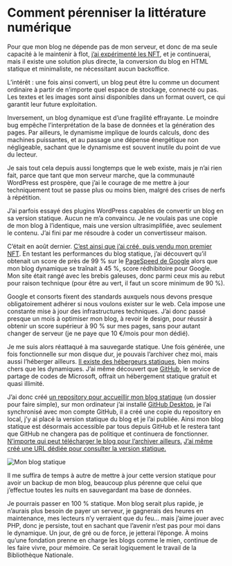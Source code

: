 # Comment pérenniser la littérature numérique

Pour que mon blog ne dépende pas de mon serveur, et donc de ma seule capacité à le maintenir à flot, [j’ai expérimenté les NFT](https://tcrouzet.com/2021/08/20/je-vends-mon-blog-aux-encheres-en-nft/), et je continuerai, mais il existe une solution plus directe, la conversion du blog en HTML statique et minimaliste, ne nécessitant aucun backoffice.<span id="more-60373"></span>

L’intérêt : une fois ainsi converti, un blog peut être lu comme un document ordinaire à partir de n’importe quel espace de stockage, connecté ou pas. Les textes et les images sont ainsi disponibles dans un format ouvert, ce qui garantit leur future exploitation.

Inversement, un blog dynamique est d’une fragilité effrayante. Le moindre bug empêche l’interprétation de la base de données et la génération des pages. Par ailleurs, le dynamisme implique de lourds calculs, donc des machines puissantes, et au passage une dépense énergétique non négligeable, sachant que le dynamisme est souvent inutile du point de vue du lecteur.

Je sais tout cela depuis aussi longtemps que le web existe, mais je n’ai rien fait, parce que tant que mon serveur marche, que la communauté WordPress est prospère, que j’ai le courage de me mettre à jour techniquement tout se passe plus ou moins bien, malgré des crises de nerfs à répétition.

J’ai parfois essayé des plugins WordPress capables de convertir un blog en sa version statique. Aucun ne m’a convaincu. Je ne voulais pas une copie de mon blog à l’identique, mais une version ultrasimplifiée, avec seulement le contenu. J’ai fini par me résoudre à coder un convertisseur maison.

C’était en août dernier. [C’est ainsi que j’ai créé, puis vendu mon premier NFT](https://tcrouzet.com/2021/08/20/je-vends-mon-blog-aux-encheres-en-nft/). En testant les performances du blog statique, j’ai découvert qu’il obtenait un score de près de 99 % sur le [PageSpeed de Google](https://developers.google.com/speed/pagespeed/insights/) alors que mon blog dynamique se traînait à 45 %, score rédhibitoire pour Google. Mon site était rangé avec les brebis galeuses, donc parmi ceux mis au rebut pour raison technique (pour être au vert, il faut un score minimum de 90 %).

Google et consorts fixent des standards auxquels nous devons presque obligatoirement adhérer si nous voulons exister sur le web. Cela impose une constante mise à jour des infrastructures techniques. J’ai donc passé presque un mois à optimiser mon blog, à revoir le design, pour réussir à obtenir un score supérieur à 90 % sur mes pages, sans pour autant changer de serveur (je ne paye que 10 €/mois pour mon dédié).

Je me suis alors réattaqué à ma sauvegarde statique. Une fois générée, une fois fonctionnelle sur mon disque dur, je pouvais l’archiver chez moi, mais aussi l’héberger ailleurs. [Il existe des hébergeurs statiques](https://techblog.deepki.com/heberger-site-statique/), bien moins chers que les dynamiques. J’ai même découvert que [GitHub](https://github.com/), le service de partage de codes de Microsoft, offrait un hébergement statique gratuit et quasi illimité.

J’ai donc créé [un repository pour accueillir mon blog statique](https://github.com/tcrouzet/blog) (un dossier pour faire simple), sur mon ordinateur j’ai installé [GitHub Desktop](https://desktop.github.com/), je l’ai synchronisé avec mon compte GitHub, il a créé une copie du repository en local, j’y ai placé la version statique du blog et je l’ai publiée. Ainsi mon blog statique est désormais accessible par tous depuis GitHub et le restera tant que GitHub ne changera pas de politique et continuera de fonctionner. [N’importe qui peut télécharger le blog pour l’archiver ailleurs.](https://github.com/tcrouzet/blog) [J’ai même créé une URL dédiée pour consulter la version statique.](https://static.tcrouzet.com/)

![Mon blog statique](https://tcrouzet.com/images_tc/2021/10/staticmoi.png)

Il me suffira de temps à autre de mettre à jour cette version statique pour avoir un backup de mon blog, beaucoup plus pérenne que celui que j’effectue toutes les nuits en sauvegardant ma base de données.

Je pourrais passer en 100 % statique. Mon blog serait plus rapide, je n’aurais plus besoin de payer un serveur, je gagnerais des heures en maintenance, mes lecteurs n’y verraient que du feu… mais j’aime jouer avec PHP, donc je persiste, tout en sachant que l’avenir n’est pas pour moi dans le dynamique. Un jour, de gré ou de force, je jetterai l’éponge. À moins qu’une fondation prenne en charge les blogs comme le mien, continue de les faire vivre, pour mémoire. Ce serait logiquement le travail de la Bibliothèque Nationale.